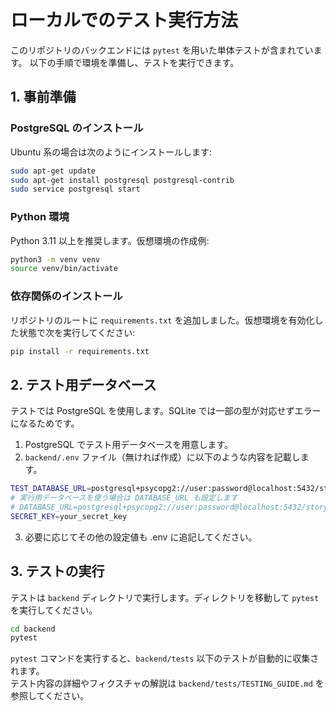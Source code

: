 # ローカルでのテスト実行方法

このリポジトリのバックエンドには `pytest` を用いた単体テストが含まれています。
以下の手順で環境を準備し、テストを実行できます。

## 1. 事前準備

### PostgreSQL のインストール
Ubuntu 系の場合は次のようにインストールします:

```bash
sudo apt-get update
sudo apt-get install postgresql postgresql-contrib
sudo service postgresql start
```

### Python 環境
Python 3.11 以上を推奨します。仮想環境の作成例:

```bash
python3 -m venv venv
source venv/bin/activate
```

### 依存関係のインストール
リポジトリのルートに `requirements.txt` を追加しました。仮想環境を有効化した状態で次を実行してください:

```bash
pip install -r requirements.txt
```

## 2. テスト用データベース
テストでは PostgreSQL を使用します。SQLite では一部の型が対応せずエラーになるためです。

1. PostgreSQL でテスト用データベースを用意します。
2. `backend/.env` ファイル（無ければ作成）に以下のような内容を記載します。

```bash
TEST_DATABASE_URL=postgresql+psycopg2://user:password@localhost:5432/story_app_test
# 実行用データベースを使う場合は DATABASE_URL も設定します
# DATABASE_URL=postgresql+psycopg2://user:password@localhost:5432/story_app
SECRET_KEY=your_secret_key
```

3. 必要に応じてその他の設定値も .env に追記してください。

## 3. テストの実行

テストは `backend` ディレクトリで実行します。ディレクトリを移動して `pytest` を実行してください。

```bash
cd backend
pytest
```

`pytest` コマンドを実行すると、`backend/tests` 以下のテストが自動的に収集されます。  
テスト内容の詳細やフィクスチャの解説は `backend/tests/TESTING_GUIDE.md` を参照してください。
